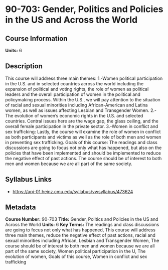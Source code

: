 # 90-703: Gender, Politics and Policies in the US and Across the World

## Course Information

**Units:** 6

## Description

This course will address three main themes: 1.-Women political participation in the U.S. and in selected countries across the world including the expansion of political and voting rights, the role of women as political leaders and the overall participation of women in the political and policymaking process. Within the U.S., we will pay attention to the situation of racial and sexual minorities including African-American and Latina women, as well as issues affecting Lesbian and Transgender Women. 2.-The evolution of women’s economic rights in the U.S. and selected countries. Central issues here are the wage gap, the glass ceiling, and the overall female participation in the private sector. 3.-Women in conflict and sex trafficking: Lastly, the course will examine the role of women in conflict as both participants and victims as well as the role of both men and women in preventing sex trafficking. Goals of this course: The readings and class discussions are going to focus not only what has happened, but also on the policies that have been implemented and should be implemented to reduce the negative effect of past actions. The course should be of interest to both men and women because we are all part of the same society.

## Syllabus Links

* https://api-01.heinz.cmu.edu/syllabus/vwsyllabus/473624

## Metadata

**Course Number:** 90-703
**Title:** Gender, Politics and Policies in the US and Across the World
**Units:** 6
**Key Terms:** The readings and class discussions are going to focus not only what has happened, This course will address three main themes, reduce the negative effect of past actions, racial and sexual minorities including African, Lesbian and Transgender Women, The course should be of interest to both men and women because we are all part of the same society, Women political participation in the U, The evolution of women, Goals of this course, Women in conflict and sex trafficking
